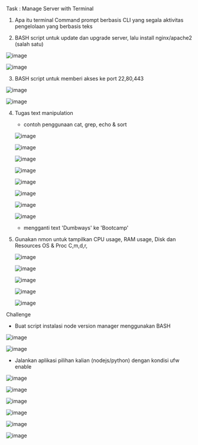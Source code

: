 Task : Manage Server with Terminal

1. Apa itu terminal
Command prompt berbasis CLI yang segala aktivitas pengelolaan yang berbasis teks

2. BASH script untuk update dan upgrade server, lalu install nginx/apache2 (salah satu)

![image](https://user-images.githubusercontent.com/45737074/213401831-e3a26996-b535-41cf-aeda-88fd1158d29c.png)

![image](https://user-images.githubusercontent.com/45737074/213401877-734378c9-1bc7-4f15-8e2d-d06afae5f1fd.png)

3. BASH script untuk memberi akses ke port 22,80,443

![image](https://user-images.githubusercontent.com/45737074/213401964-bc2d9445-ab14-4f4c-aa50-a22ee0591ec9.png)

![image](https://user-images.githubusercontent.com/45737074/213401986-a239d14f-7c95-4f1f-8559-0965850c9989.png)


  

4. Tugas text manipulation
    - contoh penggunaan cat, grep, echo & sort
    
    ![image](https://user-images.githubusercontent.com/45737074/213402020-276d1826-6004-4db0-aad3-989af75c3fdc.png)

    ![image](https://user-images.githubusercontent.com/45737074/213402041-7e06a6eb-92ba-41ea-beed-26cdb7fcf8ae.png)
    
    ![image](https://user-images.githubusercontent.com/45737074/213547711-3f49c6ff-8823-4fa7-a7f6-80ce73585e47.png)

    ![image](https://user-images.githubusercontent.com/45737074/213402084-928a992c-5711-4ea0-a31f-39d6595bac6a.png)
    
    ![image](https://user-images.githubusercontent.com/45737074/213402094-ded41c44-eb9a-46f6-99d6-3aa65539d5e7.png)
    
    ![image](https://user-images.githubusercontent.com/45737074/213402115-187f8cb1-7edd-42ee-a1db-af2ae77f7389.png)
    
    ![image](https://user-images.githubusercontent.com/45737074/213402122-ed7ab2cd-1a41-46f4-a724-2e77968d6579.png)
    
    ![image](https://user-images.githubusercontent.com/45737074/213402145-d2307b5e-0f48-4791-9fd8-5c1eced73d24.png)
    
    - mengganti text 'Dumbways' ke 'Bootcamp'

5. Gunakan nmon untuk tampilkan CPU usage, RAM usage, Disk dan Resources OS & Proc
C,m,d,r,
     
    ![image](https://user-images.githubusercontent.com/45737074/213402298-4c003469-a902-4bce-8629-782819f96a88.png)
    
    ![image](https://user-images.githubusercontent.com/45737074/213402316-a0fccf29-da65-463f-b13c-a3c3cfc18ac2.png)
    
    ![image](https://user-images.githubusercontent.com/45737074/213402324-866ce45d-f8e2-4677-a98f-f3f9bc3deb77.png)
    
    ![image](https://user-images.githubusercontent.com/45737074/213402355-217f8f26-8375-4e68-a9d0-3301ee884b61.png)
    
    ![image](https://user-images.githubusercontent.com/45737074/213402368-6db5a027-f644-4a89-9139-0d24ca17c09e.png)
    

Challenge
- Buat script instalasi node version manager menggunakan BASH

![image](https://user-images.githubusercontent.com/45737074/213402636-e9ac340a-7ea0-4cda-8ba0-a65ecd7f9424.png)

![image](https://user-images.githubusercontent.com/45737074/213402644-0b473228-5334-4d94-bbc0-7d98f965ddf2.png)

  
- Jalankan aplikasi pilihan kalian (nodejs/python) dengan kondisi ufw enable

![image](https://user-images.githubusercontent.com/45737074/213402685-8e995a8d-6666-4fbf-9424-d48ddf735da2.png)

![image](https://user-images.githubusercontent.com/45737074/213402711-ed46e5ef-31ca-4a10-91f6-064d4f21d905.png)

![image](https://user-images.githubusercontent.com/45737074/213402734-78e93a46-813d-45e4-ac2b-f88902a90dc1.png)

![image](https://user-images.githubusercontent.com/45737074/213402748-d10ef20c-4957-4370-b9c5-3ceee1ed570f.png)

![image](https://user-images.githubusercontent.com/45737074/213402764-c1027364-c3fc-4765-87dc-d7cf3cfe2a1c.png)

![image](https://user-images.githubusercontent.com/45737074/213402779-f2084f92-dc5f-4d68-ae7d-7c2392554cea.png)


